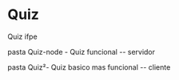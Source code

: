 # Quiz
Quiz ifpe


pasta Quiz-node - Quiz funcional -- servidor


pasta Quiz²- Quiz basico mas funcional -- cliente
